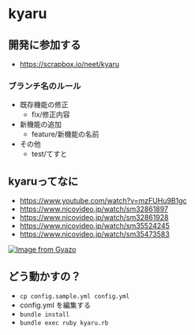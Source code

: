 # kyaru

## 開発に参加する
 - https://scrapbox.io/neet/kyaru
 
 
### ブランチ名のルール
 - 既存機能の修正
   - fix/修正内容
 - 新機能の追加
   - feature/新機能の名前
 - その他
   - test/てすと
 

## kyaruってなに

 - https://www.youtube.com/watch?v=mzFUHu9B1gc
 - https://www.nicovideo.jp/watch/sm32861897
 - https://www.nicovideo.jp/watch/sm32861928
 - https://www.nicovideo.jp/watch/sm35524245
 - https://www.nicovideo.jp/watch/sm35473583


[![Image from Gyazo](https://i.gyazo.com/131e31e0a4756f5579056e1f64179f41.jpg)](https://gyazo.com/131e31e0a4756f5579056e1f64179f41)


## どう動かすの？
- `cp config.sample.yml config.yml`
- config.yml を編集する
- `bundle install`
- `bundle exec ruby kyaru.rb`
